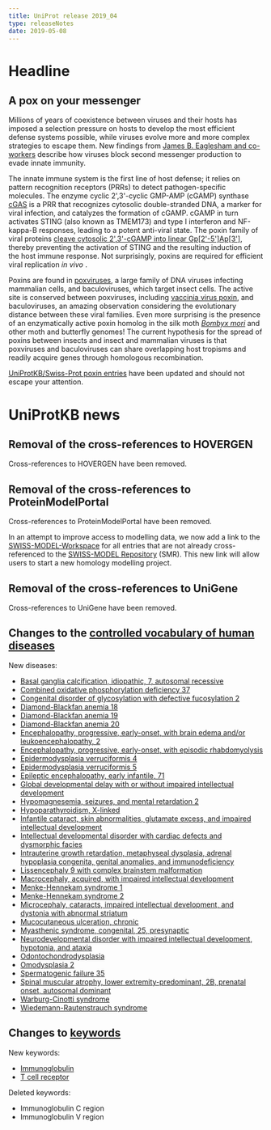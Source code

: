 ```yaml
---
title: UniProt release 2019_04
type: releaseNotes
date: 2019-05-08
---
```


# Headline

## A pox on your messenger

Millions of years of coexistence between viruses and their hosts has imposed a selection pressure on hosts to develop the most efficient defense systems possible, while viruses evolve more and more complex strategies to escape them. New findings from [James B. Eaglesham and co-workers](https://www.ncbi.nlm.nih.gov/pubmed/30728498) describe how viruses block second messenger production to evade innate immunity.

The innate immune system is the first line of host defense; it relies on pattern recognition receptors (PRRs) to detect pathogen-specific molecules. The enzyme cyclic 2',3'-cyclic GMP-AMP (cGAMP) synthase [cGAS](http://www.uniprot.org/uniprotkb?query=gene:cgas+AND+reviewed:yes) is a PRR that recognizes cytosolic double-stranded DNA, a marker for viral infection, and catalyzes the formation of cGAMP. cGAMP in turn activates STING (also known as TMEM173) and type I interferon and NF-kappa-B responses, leading to a potent anti-viral state. The poxin family of viral proteins [cleave cytosolic 2',3'-cGAMP into linear Gp\[2'-5'\]Ap\[3'\]](https://www.rhea-db.org/reaction?id=59472), thereby preventing the activation of STING and the resulting induction of the host immune response. Not surprisingly, poxins are required for efficient viral replication _in vivo_ .

Poxins are found in [poxviruses](https://viralzone.expasy.org/174?outline=all_by_species), a large family of DNA viruses infecting mammalian cells, and baculoviruses, which target insect cells. The active site is conserved between poxviruses, including [vaccinia virus poxin](http://www.uniprot.org/uniprotkb/Q01225), and baculoviruses, an amazing observation considering the evolutionary distance between these viral families. Even more surprising is the presence of an enzymatically active poxin homolog in the silk moth [_Bombyx mori_](http://www.uniprot.org/taxonomy/7091) and other moth and butterfly genomes! The current hypothesis for the spread of poxins between insects and insect and mammalian viruses is that poxviruses and baculoviruses can share overlapping host tropisms and readily acquire genes through homologous recombination.

[UniProtKB/Swiss-Prot poxin entries](http://www.uniprot.org/uniprotkb?query=name:poxin+AND+reviewed:yes) have been updated and should not escape your attention.

# UniProtKB news

## Removal of the cross-references to HOVERGEN

Cross-references to HOVERGEN have been removed.

## Removal of the cross-references to ProteinModelPortal

Cross-references to ProteinModelPortal have been removed.

In an attempt to improve access to modelling data, we now add a link to the [SWISS-MODEL-Workspace](https://swissmodel.expasy.org/interactive) for all entries that are not already cross-referenced to the [SWISS-MODEL Repository](https://swissmodel.expasy.org/repository) (SMR). This new link will allow users to start a new homology modelling project.

## Removal of the cross-references to UniGene

Cross-references to UniGene have been removed.

## Changes to the [controlled vocabulary of human diseases](https://ftp.uniprot.org/pub/databases/uniprot/current_release/knowledgebase/complete/docs/humdisease)

New diseases:

- [Basal ganglia calcification, idiopathic, 7, autosomal recessive](http://www.uniprot.org/diseases/DI-05477)
- [Combined oxidative phosphorylation deficiency 37](http://www.uniprot.org/diseases/DI-05483)
- [Congenital disorder of glycosylation with defective fucosylation 2](http://www.uniprot.org/diseases/DI-05480)
- [Diamond-Blackfan anemia 18](http://www.uniprot.org/diseases/DI-05472)
- [Diamond-Blackfan anemia 19](http://www.uniprot.org/diseases/DI-05473)
- [Diamond-Blackfan anemia 20](http://www.uniprot.org/diseases/DI-05474)
- [Encephalopathy, progressive, early-onset, with brain edema and/or leukoencephalopathy, 2](http://www.uniprot.org/diseases/DI-05478)
- [Encephalopathy, progressive, early-onset, with episodic rhabdomyolysis](http://www.uniprot.org/diseases/DI-05486)
- [Epidermodysplasia verruciformis 4](http://www.uniprot.org/diseases/DI-05470)
- [Epidermodysplasia verruciformis 5](http://www.uniprot.org/diseases/DI-05471)
- [Epileptic encephalopathy, early infantile, 71](http://www.uniprot.org/diseases/DI-05482)
- [Global developmental delay with or without impaired intellectual development](http://www.uniprot.org/diseases/DI-05485)
- [Hypomagnesemia, seizures, and mental retardation 2](http://www.uniprot.org/diseases/DI-05475)
- [Hypoparathyroidism, X-linked](http://www.uniprot.org/diseases/DI-05492)
- [Infantile cataract, skin abnormalities, glutamate excess, and impaired intellectual development](http://www.uniprot.org/diseases/DI-05490)
- [Intellectual developmental disorder with cardiac defects and dysmorphic facies](http://www.uniprot.org/diseases/DI-05469)
- [Intrauterine growth retardation, metaphyseal dysplasia, adrenal hypoplasia congenita, genital anomalies, and immunodeficiency](http://www.uniprot.org/diseases/DI-05489)
- [Lissencephaly 9 with complex brainstem malformation](http://www.uniprot.org/diseases/DI-05481)
- [Macrocephaly, acquired, with impaired intellectual development](http://www.uniprot.org/diseases/DI-05465)
- [Menke-Hennekam syndrome 1](http://www.uniprot.org/diseases/DI-05487)
- [Menke-Hennekam syndrome 2](http://www.uniprot.org/diseases/DI-05488)
- [Microcephaly, cataracts, impaired intellectual development, and dystonia with abnormal striatum](http://www.uniprot.org/diseases/DI-05464)
- [Mucocutaneous ulceration, chronic](http://www.uniprot.org/diseases/DI-05466)
- [Myasthenic syndrome, congenital, 25, presynaptic](http://www.uniprot.org/diseases/DI-05479)
- [Neurodevelopmental disorder with impaired intellectual development, hypotonia, and ataxia](http://www.uniprot.org/diseases/DI-05468)
- [Odontochondrodysplasia](http://www.uniprot.org/diseases/DI-05493)
- [Omodysplasia 2](http://www.uniprot.org/diseases/DI-05491)
- [Spermatogenic failure 35](http://www.uniprot.org/diseases/DI-05484)
- [Spinal muscular atrophy, lower extremity-predominant, 2B, prenatal onset, autosomal dominant](http://www.uniprot.org/diseases/DI-05467)
- [Warburg-Cinotti syndrome](http://www.uniprot.org/diseases/DI-05476)
- [Wiedemann-Rautenstrauch syndrome](http://www.uniprot.org/diseases/DI-05494)

## Changes to [keywords](https://ftp.uniprot.org/pub/databases/uniprot/current_release/knowledgebase/complete/docs/keywlist)

New keywords:

- [Immunoglobulin](http://www.uniprot.org/keywords/KW-1280)
- [T cell receptor](http://www.uniprot.org/keywords/KW-1279)

Deleted keywords:

- Immunoglobulin C region
- Immunoglobulin V region
